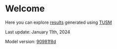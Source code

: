 # Welcome

Here you can explore [results](/tusm-steel-study/results) generated using [TUSM](https://github.com/esma-cgep/tusm)

Last update: January 11th, 2024

Model version: [90981f8d](https://github.com/esma-cgep/TUSM/tree/90981f8d78ca97cce5511053adb3ea1432b47737)
